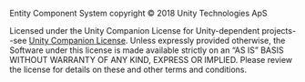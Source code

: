 Entity Component System copyright © 2018 Unity Technologies ApS

Licensed under the Unity Companion License for Unity-dependent projects--see [Unity Companion License](www.unity3d.com/legal/licenses/Unity_Companion_License). Unless expressly provided otherwise, the Software under this license is made available strictly on an “AS IS” BASIS WITHOUT WARRANTY OF ANY KIND, EXPRESS OR IMPLIED. Please review the license for details on these and other terms and conditions.

